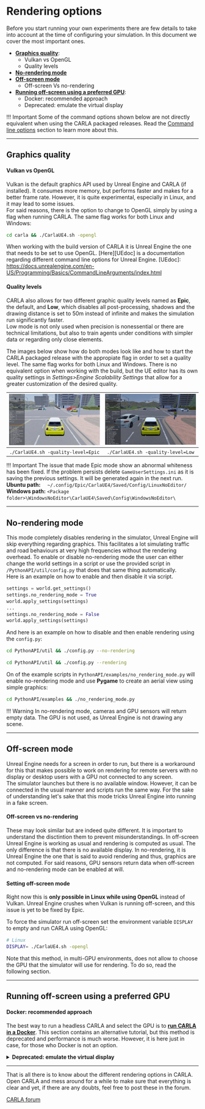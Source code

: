 # Rendering options

Before you start running your own experiments there are few details to take into
account at the time of configuring your simulation. In this document we cover
the most important ones.

  * [__Graphics quality__](#graphics-quality):  
	* Vulkan vs OpenGL 
	* Quality levels 
  * [__No-rendering mode__](#no-rendering-mode)  
  * [__Off-screen mode__](#off-screen-mode)  
	* Off-screen Vs no-rendering
  * [__Running off-screen using a preferred GPU__](#running-off-screen-using-a-preferred-gpu): 
	* Docker: recommended approach
	* Deprecated: emulate the virtual display


!!! Important
    Some of the command options shown below are not directly equivalent when using the CARLA packaged releases. Read the [Command line options](#command-line-options) section to learn more about this. 

---
## Graphics quality

#### Vulkan vs OpenGL

Vulkan is the default graphics API used by Unreal Engine and CARLA (if installed). It consumes more memory, but performs faster and makes for a better frame rate. However, it is quite experimental, especially in Linux, and it may lead to some issues.  
For said reasons, there is the option to change to OpenGL simply by using a flag when running CARLA. The same flag works for both Linux and Windows: 

```sh
cd carla && ./CarlaUE4.sh -opengl
```
When working with the build version of CARLA it is Unreal Engine the one that needs to be set to use OpenGL. [Here][UEdoc] is a documentation regarding different command line options for Unreal Engine. 
[UEdoc]: https://docs.unrealengine.com/en-US/Programming/Basics/CommandLineArguments/index.html

#### Quality levels

CARLA also allows for two different graphic quality levels named as __Epic__, the default, and __Low__, which disables all post-processing, shadows and the drawing distance is set to 50m instead of infinite and makes the simulation run significantly faster.  
Low mode is not only used when precision is nonessential or there are technical limitations, but also to train agents under conditions with simpler data or regarding only close elements. 

The images below show how do both modes look like and how to start the CARLA packaged release with the appropiate flag in order to set a quality level. The same flag works for both Linux and Windows. There is no equivalent option when working with the build, but the UE editor has its own quality settings in _Settings>Engine Scalability Settings_ that allow for a greater customization of the desired quality. 

![](img/epic_quality_capture.png)  |  ![](img/low_quality_capture.png)
:-------------------------:|:-------------------------:
`./CarlaUE4.sh -quality-level=Epic`  |  `./CarlaUE4.sh -quality-level=Low`

!!! Important
    The issue that made Epic mode show an abnormal whiteness has been fixed. If the problem persists delete `GameUserSettings.ini` as it is saving the previous settings. It will be generated again in the next run. __Ubuntu path:__ `  ~/.config/Epic/CarlaUE4/Saved/Config/LinuxNoEditor/` __Windows path:__ `<Package folder>\WindowsNoEditor\CarlaUE4\Saved\Config\WindowsNoEditor\`

---
## No-rendering mode

This mode completely disables rendering in the simulator, Unreal Engine will skip everything regarding graphics. This facilitates a lot simulating traffic and road behaviours at very high frequencies without the rendering overhead. To enable or disable no-rendering mode the user can either change the world settings in a script or use the provided script in `/PythonAPI/util/config.py` that does that same thing automatically.  
Here is an example on how to enable and then disable it via script.  
```py
settings = world.get_settings()
settings.no_rendering_mode = True
world.apply_settings(settings)
...
settings.no_rendering_mode = False
world.apply_settings(settings)
```
And here is an example on how to disable and then enable rendering using the `config.py`: 
```sh
cd PythonAPI/util && ./config.py --no-rendering
```
```sh
cd PythonAPI/util && ./config.py --rendering
```

On of the example scripts in `PythonAPI/examples/no_rendering_mode.py` will enable no-rendering mode and use __Pygame__ to create an aerial view using simple graphics: 
```sh
cd PythonAPI/examples && ./no_rendering_mode.py
```

!!! Warning
    In no-rendering mode, cameras and GPU sensors will return empty data. The GPU is not used, as Unreal Engine is not drawing any scene. 

---
## Off-screen mode

Unreal Engine needs for a screen in order to run, but there is a workaround for this that makes possible to work on rendering for remote servers with no display or desktop users with a GPU not connected to any screen.  
The simulator launches but there is no available window. However, it can be connected in the usual manner and scripts run the same way. For the sake of understanding let's sake that this mode tricks Unreal Engine into running in a fake screen.


#### Off-screen vs no-rendering

These may look similar but are indeed quite different. It is important to understand the disctintion them to prevent misunderstandings. In off-screen Unreal Engine is working as usual and rendering is computed as usual. The only difference is that there is no available display. In no-rendering, it is Unreal Engine the one that is said to avoid rendering and thus, graphics are not computed. For said reasons, GPU sensors return data when off-screen and no-rendering mode can be enabled at will. 

#### Setting off-screen mode

Right now this is __only possible in Linux while using OpenGL__ instead of Vulkan. Unreal Engine crushes when Vulkan is running off-screen, and this issue is yet to be fixed by Epic. 

To force the simulator run off-screen set the environment variable `DISPLAY` to empty and run CARLA using OpenGL:

```sh
# Linux
DISPLAY= ./CarlaUE4.sh -opengl
```
Note that this method, in multi-GPU environments, does not allow to choose the GPU that the simulator will use for rendering. To do so, read the following section.

---
## Running off-screen using a preferred GPU  

#### Docker: recommended approach 

The best way to run a headless CARLA and select the GPU is to [__run CARLA in a Docker__](build_docker.md). 
This section contains an alternative tutorial, but this method is deprecated and performance is much worse. However, it is here just in case, for those who Docker is not an option. 

  <details>
    <summary><h4 style="display:inline">
    Deprecated: emulate the virtual display
    </h4></summary>

!!! Warning
    This tutorial is deprecated. To run headless CARLA, please [__run CARLA in a Docker__](build_docker.md). 

* __Requirements:__  

This tutorial only works in Linux and makes it possible for a remote server using several graphical cards to use CARLA on all GPUs. This is also translatable to a desktop user trying to use CARLA with a GPU that is not plugged to any screen. To achieve that, the steps can be summarized as:  

__1.__ Configure the server to have Nvidia working with no display.  
__2.__ Use VNC and VGL to simulate a display connected to any GPU.  
__3.__ Run CARLA.  

This tutorial was tested in Ubuntu 16.04 using NVIDIA 384.11 drivers.

  * __[Latest Nvidia drivers](http://www.nvidia.es/Download/index.aspx)__ 
  * __[OpenGL](https://www.khronos.org/opengl/wiki/Getting_Started)__: needed to use Virtual GL (VGL). OpenGL can be installed via apt:  
```sh
sudo apt-get install freeglut3-dev mesa-utils
```
  * __[VGL](https://virtualgl.org/vgldoc/2_2_1/#hd004001)__: redirects 3D rendering commands from Unix and Linux OpenGL to the hardware in a dedicated server. 

  * __[TurboVNC 2.11](https://cdn.rawgit.com/TurboVNC/turbovnc/2.1.1/doc/index.html#hd005001)__: graphical desktop-sharing system to connect remotely to the server.  

  * __Extra packages__: necessary to make Unreal work.
```sh
sudo apt install x11-xserver-utils libxrandr-dev
```
!!! Warning
    Make sure that VNC version is compatible with Unreal. The one above worked properly during the making of this tutorial. 
  

* __Configure the X__

Generate a X compatible with the Nvdia installed and able to run without display:

    sudo nvidia-xconfig -a --use-display-device=None --virtual=1280x1024  

* __Emulate the virtual display__

Run a Xorg. Here number 7 is used, but it could be labeled with any free number:

    sudo nohup Xorg :7 &

Run an auxiliary remote VNC-Xserver. This will create a virtual display "8":

    /opt/TurboVNC/bin/vncserver :8

If everything is working fine the following command will run glxinfo on Xserver 7 selecting the GPU labeled as 0:

    DISPLAY=:8 vglrun -d :7.0 glxinfo

!!! Important
    To run on other GPU, change the `7.X` pattern in the previous command. To set it to GPU 1: `DISPLAY=:8 vglrun -d :7.1 glxinfo`  

* __Extra__

To disable the need of sudo when creating the `nohup Xorg` go to `/etc/X11/Xwrapper.config` and change `allowed_users=console` to `allowed_users=anybody`. 

It may be needed to stop all Xorg servers before running `nohup Xorg`. The command for that could change depending on your system. Generally for Ubuntu 16.04 use:

    sudo service lightdm stop  

* __Running CARLA__

To run CARLA on a certain `<gpu_number>` in a certain `$CARLA_PATH` use the following command:

    DISPLAY=:8 vglrun -d :7.<gpu_number> $CARLA_PATH/CarlaUE4/Binaries/Linux/CarlaUE4

!!! Note
    The `8` and `7.X` variables in the previous command depend on which were used while emulating the virtual display.

</details>

---

That is all there is to know about the different rendering options in CARLA.  
Open CARLA and mess around for a while to make sure that everything is clear and yet, if there are any doubts, feel free to post these in the forum. 

<div class="build-buttons">
<p>
<a href="https://forum.carla.org/" target="_blank" class="btn btn-neutral" title="Go to the CARLA forum">
CARLA forum</a>
</p>
</div>
